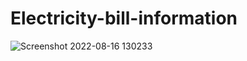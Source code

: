 # Electricity-bill-information
![Screenshot 2022-08-16 130233](https://user-images.githubusercontent.com/89325220/184854382-23b12a04-9507-42ed-923c-3dfd5c02f991.png)
